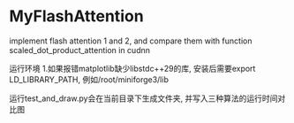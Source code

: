 # MyFlashAttention
implement flash attention 1 and 2, and compare them with function scaled_dot_product_attention in cudnn

运行环境
    1.如果报错matplotlib缺少libstdc++29的库, 安装后需要export LD_LIBRARY_PATH, 例如/root/miniforge3/lib

运行test_and_draw.py会在当前目录下生成文件夹, 并写入三种算法的运行时间对比图
